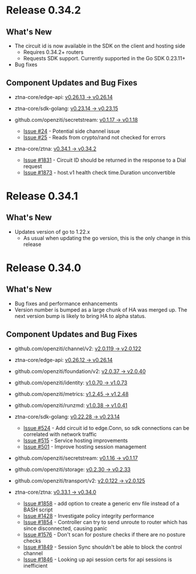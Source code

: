 # Release 0.34.2

## What's New

* The circuit id is now available in the SDK on the client and hosting side
   * Requires 0.34.2+ routers
   * Requests SDK support. Currently supported in the Go SDK 0.23.11+
* Bug fixes

## Component Updates and Bug Fixes
* ztna-core/edge-api: [v0.26.13 -> v0.26.14](https://ztna-core/edge-api/compare/v0.26.13...v0.26.14)
* ztna-core/sdk-golang: [v0.23.14 -> v0.23.15](https://ztna-core/sdk-golang/compare/v0.23.14...v0.23.15)
* github.com/openziti/secretstream: [v0.1.17 -> v0.1.18](https://github.com/openziti/secretstream/compare/v0.1.17...v0.1.18)
    * [Issue #24](https://github.com/openziti/secretstream/issues/24) - Potential side channel issue
    * [Issue #25](https://github.com/openziti/secretstream/issues/25) - Reads from crypto/rand not checked for errors

* ztna-core/ztna: [v0.34.1 -> v0.34.2](https://ztna-core/ztna/compare/v0.34.1...v0.34.2)
    * [Issue #1831](https://ztna-core/ztna/issues/1831) - Circuit ID should be returned in the response to a Dial request
    * [Issue #1873](https://ztna-core/ztna/issues/1873) - host.v1 health check time.Duration unconvertible

# Release 0.34.1

## What's New

* Updates version of go to 1.22.x
    * As usual when updating the go version, this is the only change in this release

# Release 0.34.0

## What's New

* Bug fixes and performance enhancements
* Version number is bumped as a large chunk of HA was merged up. The next version bump is likely to bring HA to alpha status.

## Component Updates and Bug Fixes

* github.com/openziti/channel/v2: [v2.0.119 -> v2.0.122](https://github.com/openziti/channel/compare/v2.0.119...v2.0.122)
* ztna-core/edge-api: [v0.26.12 -> v0.26.14](https://ztna-core/edge-api/compare/v0.26.12...v0.26.14)
* github.com/openziti/foundation/v2: [v2.0.37 -> v2.0.40](https://github.com/openziti/foundation/compare/v2.0.37...v2.0.40)
* github.com/openziti/identity: [v1.0.70 -> v1.0.73](https://github.com/openziti/identity/compare/v1.0.70...v1.0.73)
* github.com/openziti/metrics: [v1.2.45 -> v1.2.48](https://github.com/openziti/metrics/compare/v1.2.45...v1.2.48)
* github.com/openziti/runzmd: [v1.0.38 -> v1.0.41](https://github.com/openziti/runzmd/compare/v1.0.38...v1.0.41)
* ztna-core/sdk-golang: [v0.22.28 -> v0.23.14](https://ztna-core/sdk-golang/compare/v0.22.28...v0.23.14)
    * [Issue #524](https://ztna-core/sdk-golang/issues/524) - Add circuit id to edge.Conn, so sdk connections can be correlated with network traffic
    * [Issue #515](https://ztna-core/sdk-golang/issues/515) - Service hosting improvements
    * [Issue #501](https://ztna-core/sdk-golang/issues/501) - Improve hosting session management

* github.com/openziti/secretstream: [v0.1.16 -> v0.1.17](https://github.com/openziti/secretstream/compare/v0.1.16...v0.1.17)
* github.com/openziti/storage: [v0.2.30 -> v0.2.33](https://github.com/openziti/storage/compare/v0.2.30...v0.2.33)
* github.com/openziti/transport/v2: [v2.0.122 -> v2.0.125](https://github.com/openziti/transport/compare/v2.0.122...v2.0.125)
* ztna-core/ztna: [v0.33.1 -> v0.34.0](https://ztna-core/ztna/compare/v0.33.1...v0.34.0)
    * [Issue #1858](https://ztna-core/ztna/issues/1858) - add option to create a generic env file instead of a BASH script
    * [Issue #1428](https://ztna-core/ztna/issues/1428) - Investigate policy integrity performance
    * [Issue #1854](https://ztna-core/ztna/issues/1854) - Controller can try to send unroute to router which has since disconnected, causing panic
    * [Issue #1576](https://ztna-core/ztna/issues/1576) - Don't scan for posture checks if there are no posture checks 
    * [Issue #1849](https://ztna-core/ztna/issues/1849) - Session Sync shouldn't be able to block the control channel
    * [Issue #1846](https://ztna-core/ztna/issues/1846) - Looking up api session certs for api sessions is inefficient
